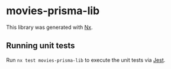 # movies-prisma-lib

This library was generated with [Nx](https://nx.dev).

## Running unit tests

Run `nx test movies-prisma-lib` to execute the unit tests via [Jest](https://jestjs.io).
